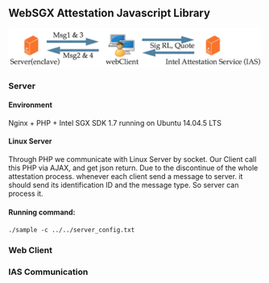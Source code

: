 ## WebSGX Attestation Javascript Library

![Overview](/Overview.png "Overview of WebSGX Attestation")

### Server

#### Environment
Nginx + PHP + Intel SGX SDK 1.7 running on Ubuntu 14.04.5 LTS

#### Linux Server
Through PHP we communicate with Linux Server by socket. Our Client call this PHP via AJAX, and get json return. Due to the discontinue of the whole attestation process. whenever each client send a message to server. it should send its identification ID and the message type. So server can process it. 

#### Running command:
```
./sample -c ../../server_config.txt
```

### Web Client

### IAS Communication